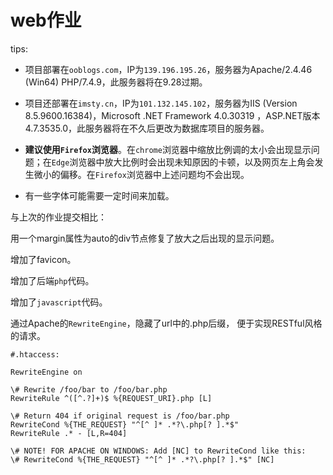 # web作业

tips:

+ 项目部署在`ooblogs.com`，IP为`139.196.195.26`，服务器为Apache/2.4.46 (Win64) PHP/7.4.9，此服务器将在9.28过期。

+ 项目还部署在`imsty.cn`，IP为`101.132.145.102`，服务器为IIS (Version 8.5.9600.16384)，Microsoft .NET Framework 4.0.30319 ，ASP.NET版本4.7.3535.0，此服务器将在不久后更改为数据库项目的服务器。

+ **建议使用`Firefox`浏览器**。在`chrome`浏览器中缩放比例调的太小会出现显示问题；在`Edge`浏览器中放大比例时会出现未知原因的卡顿，以及网页左上角会发生微小的偏移。在`Firefox`浏览器中上述问题均不会出现。

+ 有一些字体可能需要一定时间来加载。

与上次的作业提交相比：

用一个margin属性为auto的div节点修复了放大之后出现的显示问题。

增加了favicon。

增加了后端`php`代码。

增加了`javascript`代码。

通过Apache的`RewriteEngine`，隐藏了url中的.php后缀， 便于实现RESTful风格的请求。
```
#.htaccess:

RewriteEngine on

\# Rewrite /foo/bar to /foo/bar.php
RewriteRule ^([^.?]+)$ %{REQUEST_URI}.php [L]

\# Return 404 if original request is /foo/bar.php
RewriteCond %{THE_REQUEST} "^[^ ]* .*?\.php[? ].*$"
RewriteRule .* - [L,R=404]

\# NOTE! FOR APACHE ON WINDOWS: Add [NC] to RewriteCond like this:
\# RewriteCond %{THE_REQUEST} "^[^ ]* .*?\.php[? ].*$" [NC]
```